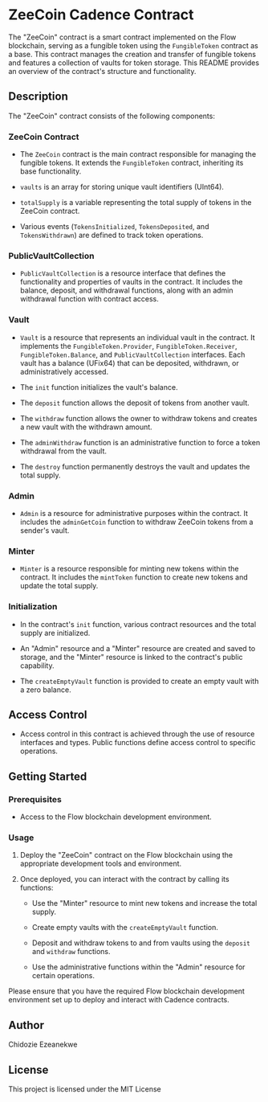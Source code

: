 # ZeeCoin Cadence Contract

The "ZeeCoin" contract is a smart contract implemented on the Flow blockchain, serving as a fungible token using the `FungibleToken` contract as a base. This contract manages the creation and transfer of fungible tokens and features a collection of vaults for token storage. This README provides an overview of the contract's structure and functionality.

## Description

The "ZeeCoin" contract consists of the following components:

### ZeeCoin Contract

- The `ZeeCoin` contract is the main contract responsible for managing the fungible tokens. It extends the `FungibleToken` contract, inheriting its base functionality.

- `vaults` is an array for storing unique vault identifiers (UInt64).

- `totalSupply` is a variable representing the total supply of tokens in the ZeeCoin contract.

- Various events (`TokensInitialized`, `TokensDeposited`, and `TokensWithdrawn`) are defined to track token operations.

### PublicVaultCollection

- `PublicVaultCollection` is a resource interface that defines the functionality and properties of vaults in the contract. It includes the balance, deposit, and withdrawal functions, along with an admin withdrawal function with contract access.

### Vault

- `Vault` is a resource that represents an individual vault in the contract. It implements the `FungibleToken.Provider`, `FungibleToken.Receiver`, `FungibleToken.Balance`, and `PublicVaultCollection` interfaces. Each vault has a balance (UFix64) that can be deposited, withdrawn, or administratively accessed.

- The `init` function initializes the vault's balance.

- The `deposit` function allows the deposit of tokens from another vault.

- The `withdraw` function allows the owner to withdraw tokens and creates a new vault with the withdrawn amount.

- The `adminWithdraw` function is an administrative function to force a token withdrawal from the vault.

- The `destroy` function permanently destroys the vault and updates the total supply.

### Admin

- `Admin` is a resource for administrative purposes within the contract. It includes the `adminGetCoin` function to withdraw ZeeCoin tokens from a sender's vault.

### Minter

- `Minter` is a resource responsible for minting new tokens within the contract. It includes the `mintToken` function to create new tokens and update the total supply.

### Initialization

- In the contract's `init` function, various contract resources and the total supply are initialized.

- An "Admin" resource and a "Minter" resource are created and saved to storage, and the "Minter" resource is linked to the contract's public capability.

- The `createEmptyVault` function is provided to create an empty vault with a zero balance.

## Access Control

- Access control in this contract is achieved through the use of resource interfaces and types. Public functions define access control to specific operations.

## Getting Started

### Prerequisites

- Access to the Flow blockchain development environment.

### Usage

1. Deploy the "ZeeCoin" contract on the Flow blockchain using the appropriate development tools and environment.

2. Once deployed, you can interact with the contract by calling its functions:

   - Use the "Minter" resource to mint new tokens and increase the total supply.

   - Create empty vaults with the `createEmptyVault` function.

   - Deposit and withdraw tokens to and from vaults using the `deposit` and `withdraw` functions.

   - Use the administrative functions within the "Admin" resource for certain operations.

Please ensure that you have the required Flow blockchain development environment set up to deploy and interact with Cadence contracts.

## Author

Chidozie Ezeanekwe

## License

This project is licensed under the MIT License
